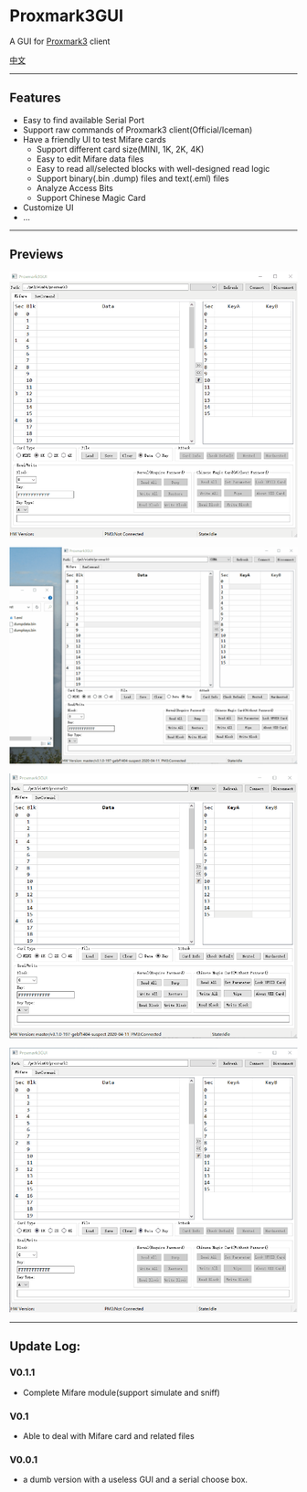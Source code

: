 # Proxmark3GUI
A GUI for [Proxmark3](https://github.com/Proxmark/proxmark3) client

[中文](README/README.zh_CN.md)

***

## Features

+ Easy to find available Serial Port
+ Support raw commands of Proxmark3 client(Official/Iceman)
+ Have a friendly UI to test Mifare cards
    + Support different card size(MINI, 1K, 2K, 4K)
    + Easy to edit Mifare data files
    + Easy to read all/selected blocks with well-designed read logic
    + Support binary(.bin .dump) files and text(.eml) files
    + Analyze Access Bits
    + Support Chinese Magic Card
+ Customize UI
+ ...

***

## Previews
![nested_attack](README/mf_nested_attack.gif)  

![mf_load_file](README/mf_load_file.gif)  

![mf_edit_file](README/mf_edit_file.gif)  

![raw_command](README/raw_command.gif)  

***

## Update Log:

### V0.1.1
+ Complete Mifare module(support simulate and sniff)

### V0.1
+ Able to deal with Mifare card and related files

### V0.0.1
+ a dumb version with a useless GUI and a serial choose box.